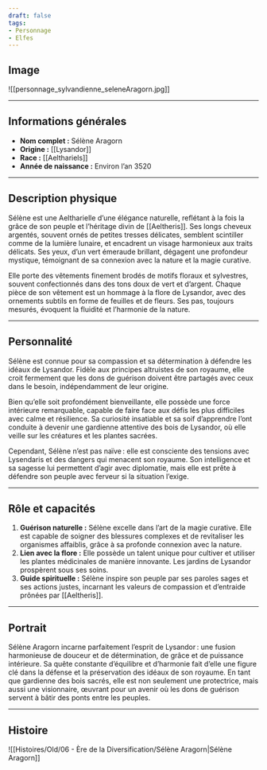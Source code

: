 ```yaml
---
draft: false
tags:
- Personnage
- Elfes
---
```


## Image

![[personnage_sylvandienne_seleneAragorn.jpg]]

---

## **Informations générales**
- **Nom complet :** Sélène Aragorn  
- **Origine :** [[Lysandor]]  
- **Race :** [[Aelthariels]]  
- **Année de naissance :** Environ l’an 3520  

---

## **Description physique**
Sélène est une Aeltharielle d’une élégance naturelle, reflétant à la fois la grâce de son peuple et l’héritage divin de [[Aeltheris]]. Ses longs cheveux argentés, souvent ornés de petites tresses délicates, semblent scintiller comme de la lumière lunaire, et encadrent un visage harmonieux aux traits délicats. Ses yeux, d’un vert émeraude brillant, dégagent une profondeur mystique, témoignant de sa connexion avec la nature et la magie curative.  

Elle porte des vêtements finement brodés de motifs floraux et sylvestres, souvent confectionnés dans des tons doux de vert et d’argent. Chaque pièce de son vêtement est un hommage à la flore de Lysandor, avec des ornements subtils en forme de feuilles et de fleurs. Ses pas, toujours mesurés, évoquent la fluidité et l’harmonie de la nature.

---

## **Personnalité**
Sélène est connue pour sa compassion et sa détermination à défendre les idéaux de Lysandor. Fidèle aux principes altruistes de son royaume, elle croit fermement que les dons de guérison doivent être partagés avec ceux dans le besoin, indépendamment de leur origine.  

Bien qu’elle soit profondément bienveillante, elle possède une force intérieure remarquable, capable de faire face aux défis les plus difficiles avec calme et résilience. Sa curiosité insatiable et sa soif d’apprendre l’ont conduite à devenir une gardienne attentive des bois de Lysandor, où elle veille sur les créatures et les plantes sacrées.  

Cependant, Sélène n’est pas naïve : elle est consciente des tensions avec Lysendaris et des dangers qui menacent son royaume. Son intelligence et sa sagesse lui permettent d’agir avec diplomatie, mais elle est prête à défendre son peuple avec ferveur si la situation l’exige.

---

## **Rôle et capacités**
1. **Guérison naturelle :** Sélène excelle dans l’art de la magie curative. Elle est capable de soigner des blessures complexes et de revitaliser les organismes affaiblis, grâce à sa profonde connexion avec la nature.  
2. **Lien avec la flore :** Elle possède un talent unique pour cultiver et utiliser les plantes médicinales de manière innovante. Les jardins de Lysandor prospèrent sous ses soins.  
3. **Guide spirituelle :** Sélène inspire son peuple par ses paroles sages et ses actions justes, incarnant les valeurs de compassion et d’entraide prônées par [[Aeltheris]].  

---

## **Portrait**
Sélène Aragorn incarne parfaitement l’esprit de Lysandor : une fusion harmonieuse de douceur et de détermination, de grâce et de puissance intérieure. Sa quête constante d’équilibre et d’harmonie fait d’elle une figure clé dans la défense et la préservation des idéaux de son royaume. En tant que gardienne des bois sacrés, elle est non seulement une protectrice, mais aussi une visionnaire, œuvrant pour un avenir où les dons de guérison servent à bâtir des ponts entre les peuples.  

---

## Histoire

![[Histoires/Old/06 - Ère de la Diversification/Sélène Aragorn|Sélène Aragorn]]
